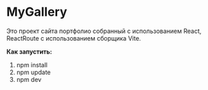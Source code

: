 # MyGallery
Это проект сайта портфолио собранный с использованием React, ReactRoute с использованием сборщика Vite.

**Как запустить:**
1. npm install
2. npm update
3. npm dev
